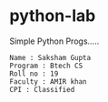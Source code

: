 # python-lab
Simple Python Progs.....
```
Name : Saksham Gupta
Program : Btech CS
Roll no : 19
Faculty : AMIR khan
CPI : Classified
```
